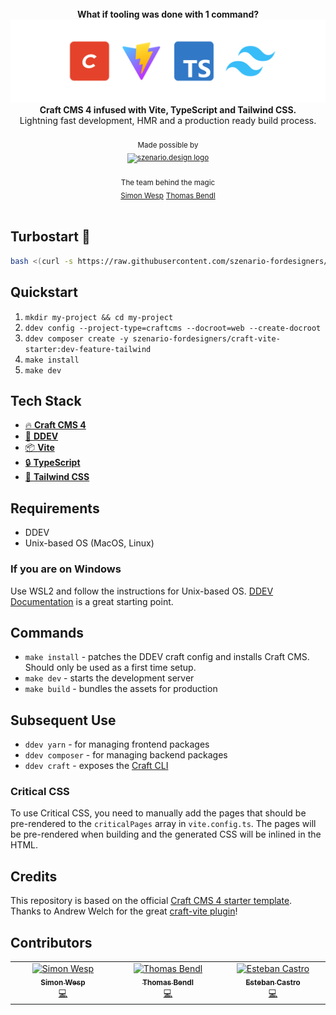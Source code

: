 <br />
<div align="center"><strong>What if tooling was done with 1 command?</strong></div>

<img alt="craft-vite" src="header.png"/>
<div align="center"><strong>Craft CMS 4 infused with Vite, TypeScript and Tailwind CSS.</strong></div>
<div align="center">Lightning fast development, HMR and a production ready build process.</div>

<br />
<div align="center">
  <sub>Made possible by</sub>
  <sub><br />
  <a href="https://szenario.design/" target="_blank">
    <img src="szenario-logo.svg" style="width:140px;" alt="szenario.design logo" /></a>
  </sub><br /><br />
  <sub>The team behind the magic</sub><br />
  <sub><a href="https://twitter.com/smonist">Simon Wesp</a></sub>
  <sub><a href="https://twitter.com/thomasbendl">Thomas Bendl</a></sub>  
</div>

<br />

## Turbostart 🚀

```sh
bash <(curl -s https://raw.githubusercontent.com/szenario-fordesigners/craft-vite-starter/feature-tailwind/init.sh)
```

## Quickstart

1.  `mkdir my-project && cd my-project`
2.  `ddev config --project-type=craftcms --docroot=web --create-docroot`
3.  `ddev composer create -y szenario-fordesigners/craft-vite-starter:dev-feature-tailwind`
4.  `make install`
5.  `make dev`

## Tech Stack

- [🔥 **Craft CMS 4**](https://github.com/craftcms/cms)
- [🚢 **DDEV**](https://github.com/drud/ddev)
- [📦 **Vite**](https://github.com/vitejs/vite)
- [🔒 **TypeScript**](https://github.com/microsoft/TypeScript)
- [💨 **Tailwind CSS**](https://tailwindcss.com/)

## Requirements

- DDEV
- Unix-based OS (MacOS, Linux)

### If you are on Windows

Use WSL2 and follow the instructions for Unix-based OS. [DDEV Documentation](https://ddev.readthedocs.io/en/latest/users/install/docker-installation/) is a great starting point.

## Commands

- `make install` - patches the DDEV craft config and installs Craft CMS. Should only be used as a first time setup.
- `make dev` - starts the development server
- `make build` - bundles the assets for production

## Subsequent Use

- `ddev yarn` - for managing frontend packages
- `ddev composer` - for managing backend packages
- `ddev craft` - exposes the [Craft CLI](https://ddev.readthedocs.io/en/latest/users/usage/commands/#craft)

### Critical CSS

To use Critical CSS, you need to manually add the pages that should be pre-rendered to the `criticalPages` array in `vite.config.ts`. The pages will be pre-rendered when building and the generated CSS will be inlined in the HTML.


## Credits

This repository is based on the official [Craft CMS 4 starter template](https://github.com/craftcms/craft).  
Thanks to Andrew Welch for the great [craft-vite plugin](https://github.com/nystudio107/craft-vite)!


## Contributors

<!-- ALL-CONTRIBUTORS-LIST:START - Do not remove or modify this section -->
<!-- prettier-ignore-start -->
<!-- markdownlint-disable -->
<table>
  <tbody>
    <tr>
      <td align="center" valign="top" width="14.28%"><a href="https://github.com/smonist"><img src="https://avatars.githubusercontent.com/u/7086613?v=4?s=100" width="100px;" alt="Simon Wesp"/><br /><sub><b>Simon Wesp</b></sub></a><br /><a href="https://github.com/szenario-fordesigners/craft-vite-starter/commits?author=smonist" title="Code">💻</a></td>
      <td align="center" valign="top" width="14.28%"><a href="https://github.com/thomasbendl"><img src="https://avatars.githubusercontent.com/u/8804216?v=4?s=100" width="100px;" alt="Thomas Bendl"/><br /><sub><b>Thomas Bendl</b></sub></a><br /><a href="https://github.com/szenario-fordesigners/craft-vite-starter/commits?author=thomasbendl" title="Code">💻</a></td>
      <td align="center" valign="top" width="14.28%"><a href="https://github.com/estebancastro"><img src="https://avatars.githubusercontent.com/u/2717274?v=4?s=100" width="100px;" alt="Esteban Castro"/><br /><sub><b>Esteban Castro</b></sub></a><br /><a href="https://github.com/szenario-fordesigners/craft-vite-starter/commits?author=estebancastro" title="Code">💻</a></td>
    </tr>
  </tbody>
</table>

<!-- markdownlint-restore -->
<!-- prettier-ignore-end -->

<!-- ALL-CONTRIBUTORS-LIST:END -->
<!-- prettier-ignore-start -->
<!-- markdownlint-disable -->

<!-- markdownlint-restore -->
<!-- prettier-ignore-end -->

<!-- ALL-CONTRIBUTORS-LIST:END -->
